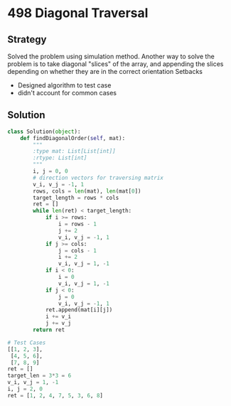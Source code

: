 # 498 Diagonal Traversal

## Strategy
Solved the problem using simulation method. Another way to solve the problem is to take diagonal "slices" of the array, and appending the slices depending on whether they are in the correct orientation
Setbacks
 - Designed algorithm to test case
 - didn't account for common cases

## Solution
```python
class Solution(object):
    def findDiagonalOrder(self, mat):
        """
        :type mat: List[List[int]]
        :rtype: List[int]
        """
        i, j = 0, 0
        # direction vectors for traversing matrix
        v_i, v_j = -1, 1
        rows, cols = len(mat), len(mat[0])
        target_length = rows * cols
        ret = []
        while len(ret) < target_length:
            if i >= rows:
                i = rows - 1
                j += 2
                v_i, v_j = -1, 1
            if j >= cols:
                j = cols - 1
                i += 2
                v_i, v_j = 1, -1
            if i < 0:
                i = 0
                v_i, v_j = 1, -1
            if j < 0:
                j = 0
                v_i, v_j = -1, 1
            ret.append(mat[i][j])
            i += v_i
            j += v_j
        return ret

# Test Cases
[[1, 2, 3],
 [4, 5, 6],
 [7, 8, 9]
ret = []
target_len = 3*3 = 6
v_i, v_j = 1, -1
i, j = 2, 0 
ret = [1, 2, 4, 7, 5, 3, 6, 8]
```
